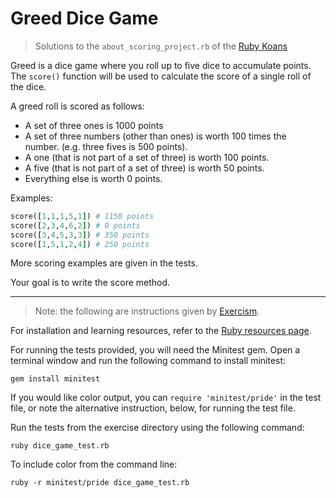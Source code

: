 # Greed Dice Game

> Solutions to the `about_scoring_project.rb` of the [Ruby Koans](http://www.rubykoans.com)

Greed is a dice game where you roll up to five dice to accumulate points. 
The `score()` function will be used to calculate the score of a single roll of the dice.

A greed roll is scored as follows:

* A set of three ones is 1000 points
* A set of three numbers (other than ones) is worth 100 times the    
  number. (e.g. three fives is 500 points).
* A one (that is not part of a set of three) is worth 100 points.
* A five (that is not part of a set of three) is worth 50 points.
* Everything else is worth 0 points.

Examples:

```ruby
score([1,1,1,5,1]) # 1150 points
score([2,3,4,6,2]) # 0 points
score([3,4,5,3,3]) # 350 points
score([1,5,1,2,4]) # 250 points
```

More scoring examples are given in the tests.

Your goal is to write the score method.

* * * *

> Note: the following are instructions given by [Exercism](http://exercism.io).

For installation and learning resources, refer to the
[Ruby resources page](http://exercism.io/languages/ruby/resources).

For running the tests provided, you will need the Minitest gem. Open a
terminal window and run the following command to install minitest:

    gem install minitest

If you would like color output, you can `require 'minitest/pride'` in
the test file, or note the alternative instruction, below, for running
the test file.

Run the tests from the exercise directory using the following command:

    ruby dice_game_test.rb

To include color from the command line:

    ruby -r minitest/pride dice_game_test.rb
